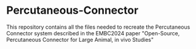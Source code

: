 # Percutaneous-Connector
This repository contains all the files needed to recreate the Percutaneous Connector system described in the EMBC2024 paper "Open-Source, Percutaneous Connector for Large Animal, in vivo Studies"

